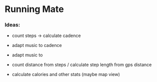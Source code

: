 # Running Mate




### Ideas:

- count steps -> calculate cadence

- adapt music to cadence

- adapt music to 

- count distance from steps / calculate step length from gps distance

- calculate calories and other stats (maybe map view)


